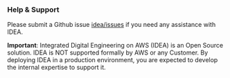 ### Help & Support

Please submit a Github issue [idea/issues](https://github.com/cfs-energy/idea/issues) if you need any assistance with IDEA.

>
**Important**: Integrated Digital Engineering on AWS (IDEA) is an Open Source solution. IDEA is NOT supported formally by AWS or any Customer. By deploying IDEA in a production environment, you are expected to develop the internal expertise to support it.
